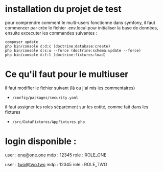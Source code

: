 # installation du projet de test

pour comprendre comment le multi-users fonctionne dans symfony, il faut commencer par crée le fichier .env.local pour initialiser la base de données, ensuite excecuter les commandes suivantes :

```
composer update
php bin/console d:d:c (doctrine:database:create)
php bin/console d:s:u --force (doctrine:schema:update --force)
php bin/console d:f:l (doctrine:fixtures:load)
```

# Ce qu'il faut pour le multiuser

il faut modifier le fichier suivant (là ou j'ai mis les commentaires)
- `/config/packages/security.yaml`

il faut assigner les roles séparément sur les entité, comme fait dans les fixtures

- `/src/DataFixtures/AppFixtures.php`

# login disponible :

user : one@one.one
mdp : 12345
role : ROLE_ONE

user : two@two.two
mdp : 12345
role : ROLE_TWO




